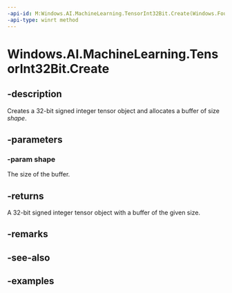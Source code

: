 ```yaml
---
-api-id: M:Windows.AI.MachineLearning.TensorInt32Bit.Create(Windows.Foundation.Collections.IIterable{System.Int64})
-api-type: winrt method
---
```


<!-- Method syntax.
public TensorInt32Bit TensorInt32Bit.Create(IIterable<Int64> shape)
-->

# Windows.AI.MachineLearning.TensorInt32Bit.Create

## -description
Creates a 32-bit signed integer tensor object and allocates a buffer of size *shape*.

## -parameters
### -param shape
The size of the buffer.

## -returns
A 32-bit signed integer tensor object with a buffer of the given size.

## -remarks

## -see-also

## -examples
